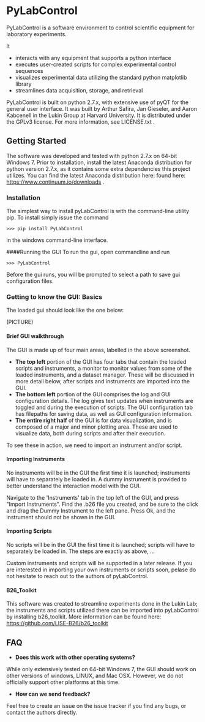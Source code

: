 # PyLabControl
PyLabControl is a software environment to control scientific equipment for laboratory experiments. 

It
+	interacts with any equipment that supports a python interface
+	executes user-created scripts for complex experimental control sequences
+	visualizes experimental data utilizing the standard python matplotlib library
+	streamlines data acquisition, storage, and retrieval 

PyLabControl is built on python 2.7.x, with extensive use of pyQT for the general user interface. 
It was built by Arthur Safira, Jan Gieseler, and Aaron Kabcenell in the Lukin Group at Harvard University. 
It is distributed under the GPLv3 license. For more information, see LICENSE.txt .



## Getting Started
The software was developed and tested with python 2.7.x on 64-bit Windows 7. Prior to installation, install the latest 
Anaconda distribution for python version 2.7.x, as it contains some extra dependencies this project utilizes.
You can find the latest Anaconda distribution here: found here: https://www.continuum.io/downloads . 

### Installation
The simplest way to install pyLabControl is with the command-line utility pip. To install simply issue the command

```>>> pip install PyLabControl```

in the windows command-line interface.

####Running the GUI
To run the gui, open commandline and run

``` >>> PyLabControl ```

Before the gui runs, you will be prompted to select a path to save gui configuration files.

### Getting to know the GUI: Basics
The loaded gui should look like the one below:

(PICTURE)

#### Brief GUI walkthrough
The GUI is made up of four main areas, labelled in the above screenshot.
+ **The top left** portion of the GUI has four tabs that contain the loaded scripts and instruments, 
a monitor to monitor values from some of the loaded instruments, 
and a dataset manager. These will be discussed in more detail below, after scripts and instruments are imported into the GUI.
+ **The bottom left** portion of the GUI comprises the log and GUI configuration details. The log gives text updates when instruments
are toggled and during the execution of scripts. The GUI configuration tab has filepaths for saving data, as well as GUI configuration information.
+ **The entire right half** of the GUI is for data visualization, and is composed of a major and minor plotting area. 
These are used to visualize data, both during scripts and after their execution.

To see these in action, we need to import an instrument and/or script.

#### Importing Instruments
No instruments will be in the GUI the first time it is launched; instruments will have to separately be loaded in. A
dummy instrument is provided to better understand the interaction model with the GUI.

Navigate to the 'Instruments' tab in the top left of the GUI, and press "Import Instruments". Find the .b26 file you created, 
and be sure to the click and drag the Dummy Instrument to the left pane. Press Ok, and the instrument should not be shown in the GUI. 

#### Importing Scripts
No scripts will be in the GUI the first time it is launched; scripts will have to separately be loaded in. The steps are exactly as above, ...

Custom instruments and scripts will be supported in a later release. 
If you are interested in importing your own instruments or scripts soon, pelase do not hesitate to reach out to the authors of pyLabControl.

#### B26_Toolkit
This software was created to streamline experiments done in the Lukin Lab; 
the instruments and scripts utilized there can be imported into pyLabControl by installing b26_toolkit. 
More information can be found here: https://github.com/LISE-B26/b26_toolkit

## FAQ
+ **Does this work with other operating systems?**

While only extensively tested on 64-bit Windows 7, the GUI should work on other versions of windows, LINUX, and Mac OSX.
However, we do not officially support other platforms at this time.

+ **How can we send feedback?**

Feel free to create an issue on the issue tracker if you find any bugs, or contact the authors directly.
